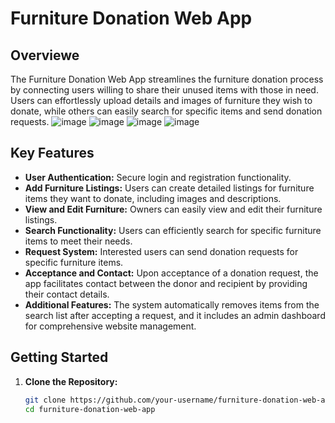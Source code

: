 # Furniture Donation Web App

## Overviewe
The Furniture Donation Web App streamlines the furniture donation process by connecting users willing to share their unused items with those in need. Users can effortlessly upload details and images of furniture they wish to donate, while others can easily search for specific items and send donation requests.
![image](https://github.com/su0ltan/furniture-donation-website/assets/53498277/5f0f0e70-e3e6-47b9-8eba-2a3d5b79032d)
![image](https://github.com/su0ltan/furniture-donation-website/assets/53498277/824135be-e5eb-4cdc-959f-11400e3b97ae)
![image](https://github.com/su0ltan/furniture-donation-website/assets/53498277/d382cb45-b5b0-4085-9ae5-ce1e5010d637)
![image](https://github.com/su0ltan/furniture-donation-website/assets/53498277/63e7831b-9e11-4663-82ce-c6b86c841fcd)




## Key Features

- **User Authentication:** Secure login and registration functionality.
- **Add Furniture Listings:** Users can create detailed listings for furniture items they want to donate, including images and descriptions.
- **View and Edit Furniture:** Owners can easily view and edit their furniture listings.
- **Search Functionality:** Users can efficiently search for specific furniture items to meet their needs.
- **Request System:** Interested users can send donation requests for specific furniture items.
- **Acceptance and Contact:** Upon acceptance of a donation request, the app facilitates contact between the donor and recipient by providing their contact details.
- **Additional Features:** The system automatically removes items from the search list after accepting a request, and it includes an admin dashboard for comprehensive website management.

## Getting Started

1. **Clone the Repository:**
   ```bash
   git clone https://github.com/your-username/furniture-donation-web-app.git
   cd furniture-donation-web-app
